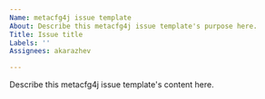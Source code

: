 ```yaml
---
Name: metacfg4j issue template
About: Describe this metacfg4j issue template's purpose here.
Title: Issue title
Labels: ''
Assignees: akarazhev

---
```


Describe this metacfg4j issue template's content here.
